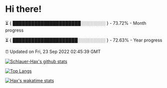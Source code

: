 # Hi there!

⏳ { ██████████████████████░░░░░░░░ } - 73.72% - Month progress

⏳ { █████████████████████░░░░░░░░░ } - 72.63% - Year progress

⏰ Updated on Fri, 23 Sep 2022 02:45:39 GMT


[![Schlauer-Hax's github stats](https://github-readme-stats.vercel.app/api?username=Schlauer-Hax&show_icons=true&theme=dark&count_private=true)](https://github.com/Schlauer-Hax)


[![Top Langs](https://github-readme-stats.vercel.app/api/top-langs/?username=Schlauer-Hax&layout=compact&theme=dark)](https://github.com/Schlauer-Hax?tab=repositories)


[![Hax's wakatime stats](https://github-readme-stats.vercel.app/api/wakatime?username=Hax&theme=dark)](https://wakatime.com/@Hax)

